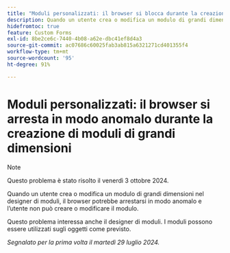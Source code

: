 ```yaml
---
title: "Moduli personalizzati: il browser si blocca durante la creazione di moduli di grandi dimensioni"
description: Quando un utente crea o modifica un modulo di grandi dimensioni nel designer di moduli, il browser potrebbe arrestarsi in modo anomalo e l’utente non può creare o modificare il modulo.
hidefromtoc: true
feature: Custom Forms
exl-id: 8be2ce6c-7440-4b08-a62e-dbc41ef8d4a3
source-git-commit: ac07686c60025fab3ab815a6321271cd401355f4
workflow-type: tm+mt
source-wordcount: '95'
ht-degree: 91%

---
```


# Moduli personalizzati: il browser si arresta in modo anomalo durante la creazione di moduli di grandi dimensioni

>[!NOTE]
>
>Questo problema è stato risolto il venerdì 3 ottobre 2024.

Quando un utente crea o modifica un modulo di grandi dimensioni nel designer di moduli, il browser potrebbe arrestarsi in modo anomalo e l’utente non può creare o modificare il modulo.

Questo problema interessa anche il designer di moduli. I moduli possono essere utilizzati sugli oggetti come previsto.

_Segnalato per la prima volta il martedì 29 luglio 2024._
